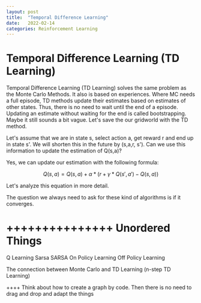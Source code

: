 ```yaml
---
layout: post
title:  "Temporal Difference Learning"
date:   2022-02-14
categories: Reinforcement Learning
---
```


# Temporal Difference Learning (TD Learning)
Temporal Difference Learning (TD Learning) solves the same problem as the Monte Carlo Methods. It also is based on experiences. Where MC needs a full episode, TD methods update their estimates based on estimates of other states. Thus, there is no need to wait until the end of a episode. Updating an estimate without waiting for the end is called bootstrapping. Maybe it still sounds a bit vague. Let's save the our
gridworld with the TD method.

Let's assume that we are in state s, select action a, get reward r and end up in state s'. We will shorten this in the future by (s,a,r, s'). Can we use this information to update the estimation of Q(s,a)?

Yes, we can update our estimation with the following formula:

$$Q(s,a) = Q(s,a) + \alpha * (r + \gamma * Q(s',a') - Q(s,a))$$

Let's analyze this equation in more detail.



The question we always need to ask for these kind of algorithms is if it converges. 


# +++++++++++++++ Unordered Things


Q Learning
Sarsa
SARSA
On Policy Learning 
Off Policy Learning

The connection between Monte Carlo and TD Learning (n-step TD Learning)

++++ Think about how to create a graph by code. Then there is no need to drag and drop and adapt the things

